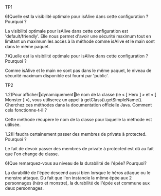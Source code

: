 TP1

6)Quelle est la visibilité optimale pour isAlive dans cette configuration ? Pourquoi ?

La visibilité optimale pour isAlive dans cette configuration est 'default/friendly'. Elle nous permet d'avoir une sécurité maximum tout en limitant un maximum les accès à la méthode comme isAlive et le main sont dans le même paquet.


7)Quelle est la visibilité optimale pour isAlive dans cette configuration ? Pourquoi ?

Comme isAlive et le main ne sont pas dans le même paquet, le niveau de sécurité maximum disponible est fourni par 'public'.




TP2


1.2)Pour afficherdynamiquementle nom de la classe (le « [ Hero ] » et « [ Monster ] »), vous utiliserez un appel à getClass().getSimpleName(). Cherchez ces méthodes dans la documentation officielle Java. Comment cela fonctionne-t-il ?

Cette méthode récupère le nom de la classe pour laquelle la méthode est utilisée.


1.2)Il faudra certainement passer des membres de private à protected. Pourquoi ?

Le fait de devoir passer des membres de private à protected est dû au fait que l'on change de classe.


6)Que remarquez-vous au niveau de la durabilité de l'épée? Pourquoi?

La durabilité de l'épée descend aussi bien lorsque le héros attaque ou le monstre attaque. Du fait que l'on instancie la même épée aux 2 personnages (héro et monstre), la durabilité de l'épée est commune aux deux personnages.